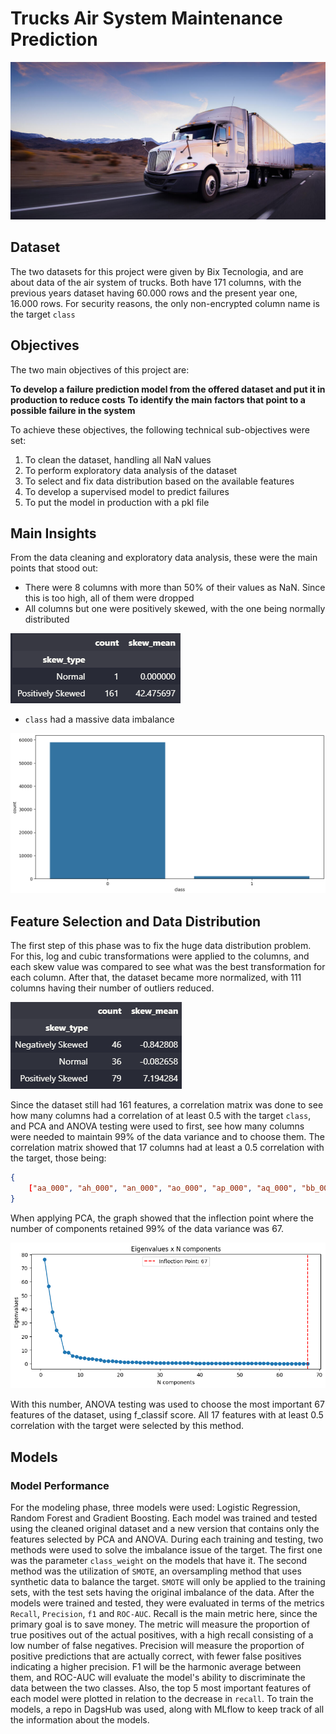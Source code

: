 # Trucks Air System Maintenance Prediction

![project_header](images/header.png)

## Dataset
The two datasets for this project were given by Bix Tecnologia, and are about data of the air system of trucks.
Both have 171 columns, with the previous years dataset having 60.000 rows and the present year one, 16.000 rows.
For security reasons, the only non-encrypted column name is the target `class`

## Objectives
The two main objectives of this project are:

**To develop a failure prediction model from the offered dataset and put it in production to reduce costs**
**To identify the main factors that point to a possible failure in the system**

To achieve these objectives, the following technical sub-objectives were set:

1. To clean the dataset, handling all NaN values
2. To perform exploratory data analysis of the dataset
3. To select and fix data distribution based on the available features
4. To develop a supervised model to predict failures
5. To put the model in production with a pkl file

## Main Insights
From the data cleaning and exploratory data analysis, these were the main points that stood out:
- There were 8 columns with more than 50% of their values as NaN. Since this is too high, all of them were dropped
- All columns but one were positively skewed, with the one being normally distributed

![data_distribution](images/data_distribution.png)
  
- `class` had a massive data imbalance

![class_imbalance](images/class_imbalance.png)

## Feature Selection and Data Distribution
The first step of this phase was to fix the huge data distribution problem. For this, log and cubic transformations were applied to the columns, and each skew value was compared to see what was the best transformation for each column. After that, the dataset became more normalized, with 111 columns having their number of outliers reduced.

![fixed_data_distribution](images/fixed_data_distribution.png)

Since the dataset still had 161 features, a correlation matrix was done to see how many columns had a correlation of at least 0.5 with the target `class`, and PCA and ANOVA testing were used to first, see how many columns were needed to maintain 99% of the data variance and to choose them. The correlation matrix showed that 17 columns had at least a 0.5 correlation with the target, those being:

```json
{
    ["aa_000", "ah_000", "an_000", "ao_000", "ap_000", "aq_000", "bb_000", "bg_000", "bj_000", "bt_000", "bu_000", "bv_000", "bx_000", "by_000", "cc_000", "ci_000", "cq_000"]
}
```

When applying PCA, the graph showed that the inflection point where the number of components retained 99% of the data variance was 67.

![inflection_point](images/inflection_point.png)

With this number, ANOVA testing was used to choose the most important 67 features of the dataset, using f_classif score. All 17 features with at least 0.5 correlation with the target were selected by this method.

## Models
### Model Performance
For the modeling phase, three models were used: Logistic Regression, Random Forest and Gradient Boosting. Each model was trained and tested using the cleaned original dataset and a new version that contains only the features selected by PCA and ANOVA. During each training and testing, two methods were used to solve the imbalance issue of the target. The first one was the parameter `class_weight` on the models that have it. The second method was the utilization of `SMOTE`, an oversampling method that uses synthetic data to balance the target. `SMOTE` will only be applied to the training sets, with the test sets having the original imbalance of the data. After the models were trained and tested, they were evaluated in terms of the metrics `Recall`, `Precision`, `f1` and `ROC-AUC`. Recall is the main metric here, since the primary goal is to save money. The metric will measure the proportion of true positives out of the actual positives, with a high recall consisting of a low number of false negatives. Precision will measure the proportion of positive predictions that are actually correct, with fewer false positives indicating a higher precision. F1 will be the harmonic average between them, and ROC-AUC will evaluate the model's ability to discriminate the data between the two classes. Also, the top 5 most important features of each model were plotted in relation to the decrease in `recall`. To train the models, a repo in DagsHub was used, along with MLflow to keep track of all the information about the models.
